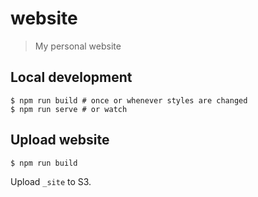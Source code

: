 # website

> My personal website

## Local development

```
$ npm run build # once or whenever styles are changed
$ npm run serve # or watch
```

## Upload website

```
$ npm run build
```

Upload `_site` to S3.
